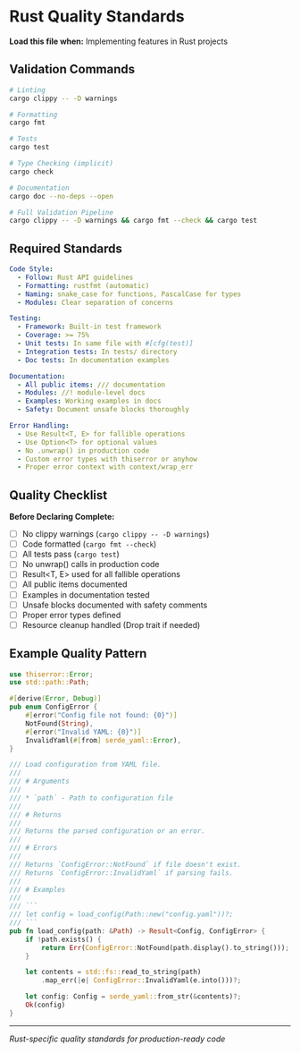 # Rust Quality Standards

**Load this file when:** Implementing features in Rust projects

## Validation Commands

```bash
# Linting
cargo clippy -- -D warnings

# Formatting
cargo fmt

# Tests
cargo test

# Type Checking (implicit)
cargo check

# Documentation
cargo doc --no-deps --open

# Full Validation Pipeline
cargo clippy -- -D warnings && cargo fmt --check && cargo test
```

## Required Standards

```yaml
Code Style:
  - Follow: Rust API guidelines
  - Formatting: rustfmt (automatic)
  - Naming: snake_case for functions, PascalCase for types
  - Modules: Clear separation of concerns

Testing:
  - Framework: Built-in test framework
  - Coverage: >= 75%
  - Unit tests: In same file with #[cfg(test)]
  - Integration tests: In tests/ directory
  - Doc tests: In documentation examples

Documentation:
  - All public items: /// documentation
  - Modules: //! module-level docs
  - Examples: Working examples in docs
  - Safety: Document unsafe blocks thoroughly

Error Handling:
  - Use Result<T, E> for fallible operations
  - Use Option<T> for optional values
  - No .unwrap() in production code
  - Custom error types with thiserror or anyhow
  - Proper error context with context/wrap_err
```

## Quality Checklist

**Before Declaring Complete:**
- [ ] No clippy warnings (`cargo clippy -- -D warnings`)
- [ ] Code formatted (`cargo fmt --check`)
- [ ] All tests pass (`cargo test`)
- [ ] No unwrap() calls in production code
- [ ] Result<T, E> used for all fallible operations
- [ ] All public items documented
- [ ] Examples in documentation tested
- [ ] Unsafe blocks documented with safety comments
- [ ] Proper error types defined
- [ ] Resource cleanup handled (Drop trait if needed)

## Example Quality Pattern

```rust
use thiserror::Error;
use std::path::Path;

#[derive(Error, Debug)]
pub enum ConfigError {
    #[error("Config file not found: {0}")]
    NotFound(String),
    #[error("Invalid YAML: {0}")]
    InvalidYaml(#[from] serde_yaml::Error),
}

/// Load configuration from YAML file.
///
/// # Arguments
///
/// * `path` - Path to configuration file
///
/// # Returns
///
/// Returns the parsed configuration or an error.
///
/// # Errors
///
/// Returns `ConfigError::NotFound` if file doesn't exist.
/// Returns `ConfigError::InvalidYaml` if parsing fails.
///
/// # Examples
///
/// ```
/// let config = load_config(Path::new("config.yaml"))?;
/// ```
pub fn load_config(path: &Path) -> Result<Config, ConfigError> {
    if !path.exists() {
        return Err(ConfigError::NotFound(path.display().to_string()));
    }

    let contents = std::fs::read_to_string(path)
        .map_err(|e| ConfigError::InvalidYaml(e.into()))?;

    let config: Config = serde_yaml::from_str(&contents)?;
    Ok(config)
}
```

---

*Rust-specific quality standards for production-ready code*
